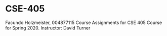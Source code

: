 # CSE-405
Facundo Holzmeister, 004877115
Course Assignments for CSE 405 Course for Spring 2020. Instructor: David Turner
